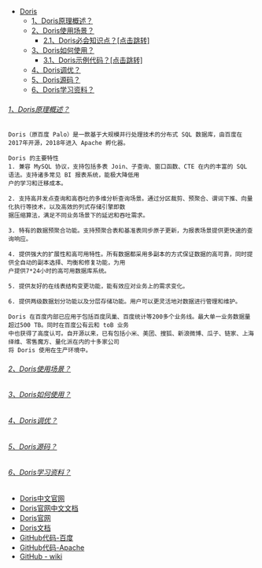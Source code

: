 * [Doris]()
    - [1、Doris原理概述？]()
    - [2、Doris使用场景？]()
        - [2.1、Doris必会知识点？[点击跳转]](../bigdata-project/src/main/doc/doris.md)
    - [3、Doris如何使用？]()
        - [3.1、Doris示例代码？[点击跳转]](src/main/java/README.md)
    - [4、Doris调优？]()
    - [5、Doris源码？]()
    - [6、Doris学习资料？]()

###### [1、Doris原理概述？]()
    Doris（原百度 Palo）是一款基于大规模并行处理技术的分布式 SQL 数据库，由百度在2017年开源，2018年进入 Apache 孵化器。

    Doris 的主要特性
    1. 兼容 MySQL 协议，支持包括多表 Join、子查询、窗口函数、CTE 在内的丰富的 SQL 语法。支持诸多常见 BI 报表系统，能极大降低用
    户的学习和迁移成本。
    
    2. 支持高并发点查询和高吞吐的多维分析查询场景。通过分区裁剪、预聚合、谓词下推、向量化执行等技术，以及高效的列式存储引擎即数
    据压缩算法，满足不同业务场景下的延迟和吞吐需求。
    
    3. 特有的数据预聚合功能。支持预聚合表和基准表同步原子更新，为报表场景提供更快速的查询响应。
    
    4. 提供强大的扩展性和高可用特性。所有数据都采用多副本的方式保证数据的高可靠，同时提供全自动的副本选择、均衡和修复功能，为用
    户提供7*24小时的高可用数据库系统。
    
    5. 提供友好的在线表结构变更功能，能有效应对业务上的需求变化。
    
    6. 提供两级数据划分功能以及分层存储功能。用户可以更灵活地对数据进行管理和维护。
    
    Doris 在百度内部已应用于包括百度凤巢、百度统计等200多个业务线。最大单一业务数据量超过500 TB。同时在百度公有云和 toB 业务
    中也获得了高度认可。自开源以来，已有包括小米、美团、搜狐、新浪微博、瓜子、链家、上海绎维、零售魔方、量化派在内的十多家公司
    将 Doris 使用在生产环境中。

###### [2、Doris使用场景？]()

###### [3、Doris如何使用？]()

###### [4、Doris调优？]()

###### [5、Doris源码？]()

###### [6、Doris学习资料？]()
* [Doris中文官网](http://doris.apache.org/master/zh-CN/)
* [Doris官网中文文档](http://doris.apache.org/master/zh-CN/installing/compilation.html)
* [Doris官网](http://doris.apache.org/)
* [Doris文档](http://doris.apache.org/documentation/cn/index.html)
* [GitHub代码-百度](https://github.com/baidu-doris/incubator-doris)
* [GitHub代码-Apache](https://github.com/apache/incubator-doris)
* [GitHub - wiki](https://github.com/apache/incubator-doris/wiki)


